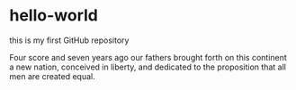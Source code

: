 # hello-world
this is my first GitHub repository

Four score and seven years ago our fathers brought forth on this continent a new nation, conceived in liberty, and dedicated to the proposition that all men are created equal.

